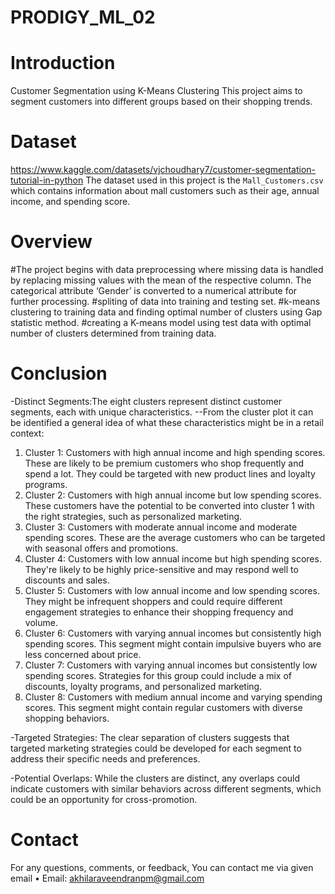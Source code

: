 # PRODIGY_ML_02
 # Introduction
 Customer Segmentation using K-Means Clustering
This project aims to segment customers into different groups based on their shopping trends.

# Dataset
https://www.kaggle.com/datasets/vjchoudhary7/customer-segmentation-tutorial-in-python
The dataset used in this project is the `Mall_Customers.csv` which contains information about mall customers such as their age, annual income, and spending score.

# Overview
#The project begins with data preprocessing where missing data is handled by replacing missing values with the mean of the respective column. The categorical attribute ‘Gender’ is converted to a numerical attribute for further processing.
#spliting of data into training and testing set.
#k-means clustering to training data and finding optimal number of clusters using Gap statistic method.
#creating a K-means model using test data with optimal number of clusters determined from training data.

# Conclusion
-Distinct Segments:The eight clusters represent distinct customer segments, each with unique characteristics.
--From the cluster plot it can be identified a general idea of what these characteristics might be in a retail context:

1. Cluster 1: Customers with high annual income and high spending scores. These are likely to be premium customers who shop frequently and spend a lot. They could be targeted with new product lines and loyalty programs.
2. Cluster 2: Customers with high annual income but low spending scores. These customers have the potential to be converted into cluster 1 with the right strategies, such as personalized marketing.
3. Cluster 3: Customers with moderate annual income and moderate spending scores. These are the average customers who can be targeted with seasonal offers and promotions.
4. Cluster 4: Customers with low annual income but high spending scores. They're likely to be highly price-sensitive and may respond well to discounts and sales.
5. Cluster 5: Customers with low annual income and low spending scores. They might be infrequent shoppers and could require different engagement strategies to enhance their shopping frequency and volume.
6. Cluster 6: Customers with varying annual incomes but consistently high spending scores. This segment might contain impulsive buyers who are less concerned about price.
7. Cluster 7: Customers with varying annual incomes but consistently low spending scores. Strategies for this group could include a mix of discounts, loyalty programs, and personalized marketing.
8. Cluster 8: Customers with medium annual income and varying spending scores. This segment might contain regular customers with diverse shopping behaviors.
   
-Targeted Strategies: The clear separation of clusters suggests that targeted marketing strategies could be developed for each segment to address their specific needs and preferences.

-Potential Overlaps: While the clusters are distinct, any overlaps could indicate customers with similar behaviors across different segments, which could be an opportunity for cross-promotion.

# Contact
For any questions, comments, or feedback, You can contact me via given email
• Email: akhilaraveendranpm@gmail.com
